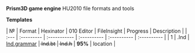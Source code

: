 
**Prism3D game engine**
HU2010 file formats and tools

****Templates****

| № | Format        |   Hexinator  | 010 Editor  | FileInsight |  Progress   | Description |
| :--- | :--------- | :----------- | :---------- | :---------- | :---------- |
| 1 | .lnd        | [lnd.grammar](https://github.com/AdsZero/Prism3D-File-Formats-HU2010-/tree/main/templates/hexinator/lnd.grammar) | l̶n̶d̶.̶b̶t̶  |  l̶n̶d̶.̶h̶  | **95%** |  location  |
